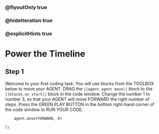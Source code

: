 ### @flyoutOnly true
### @hideIteration true
### @explicitHints true

# Power the Timeline

## Step 1
Welcome to your first coding task. You will use blocks from the TOOLBOX below to move your AGENT. DRAG the ``||agent.agent move||`` block to the ``||blocks.on start||`` block in the code window. Change the number 1 to number 3, so that your AGENT will move FORWARD the right number of steps. Press the GREEN PLAY BUTTON in the bottom right-hand corner of the code window to RUN YOUR CODE.



```ghost
    agent.move(FORWARD, 0)
```
```template
\\
```
```package
```
